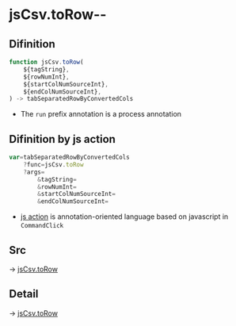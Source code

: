# jsCsv.toRow--

## Difinition

```js.js
function jsCsv.toRow(
	${tagString},
	${rowNumInt},
	${startColNumSourceInt},
	${endColNumSourceInt},
) -> tabSeparatedRowByConvertedCols
```

- The `run` prefix annotation is a process annotation


## Difinition by js action

```js.js
var=tabSeparatedRowByConvertedCols
	?func=jsCsv.toRow
	?args=
		&tagString=
		&rowNumInt=
		&startColNumSourceInt=
		&endColNumSourceInt=
```

- [js action](#) is annotation-oriented language based on javascript in `CommandClick`



## Src

-> [jsCsv.toRow](https://github.com/puutaro/CommandClick/blob/master/app/src/main/java/com/puutaro/commandclick/fragment_lib/terminal_fragment/js_interface/JsCsv.kt#L228)

## Detail

-> [jsCsv.toRow](https://github.com/puutaro/CommandClick/blob/master/md/developer/js_interface/details/JsCsv/toRow.md)
